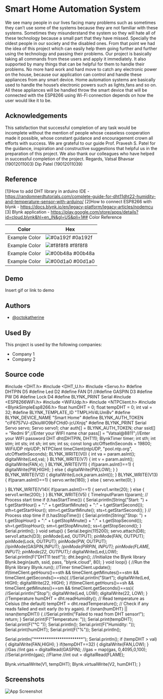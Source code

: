 
# Smart Home Automation System

We see many people in our lives facing many problems such as sometimes they can’t use some of 
the systems because they are not familiar with these systems. Sometimes they misunderstand the 
system so they will hate all of these technology because a small part that they have missed.
Specially the oldest people in our society and the disabled ones.
From that point we had the idea of this project which can easily help them going further and further 
using the technology and passing their problems.
Our project is basically taking all commands from these users and apply it immediately. It also 
supported by many things that can be helpful for them to handle their problems.
No more hard work and hard move to catch any electronic power on the house, because our 
application can control and handle these appliances from any smart device.
Home automation systems are basically used to handle the house’s electronic powers such as 
lights,fans and so on. All these appliances will be handled throw the smart device that will be 
connected with the ESP8266 using Wi-Fi connection depends on how the user would like it to be. 


## Acknowledgements

This satisfaction that successful completion of any task would be incomplete without the 
mention of people whose ceaseless cooperation made it possible, whose constant guidance 
and encouragement crown all efforts with success. We are grateful to our guide Prof. 
Pravesh S. Patel for the guidance, inspiration and constructive suggestions that helpful us 
in the preparation of this project. We also thank our colleagues who have helped in successful 
completion of the project.
Regards,
Vatsal Bhavsar
(19012011003)
Dip Patel
(19012011039)
## Reference

[1]How to add DHT library in arduino IDE - https://randomnerdtutorials.com/complete-guide-for-dht11dht22-humidity-and-temperature-sensor-with-arduino/
 [2]How to connect ESP8266 with blynk - https://docs.blynk.io/en/legacy-platform/legacy-articles/nodemcu
[3] Blynk application - https://play.google.com/store/apps/details?id=cloud.blynk&hl=en_IN&gl=US&pli=1## Color Reference

| Color             | Hex                                                                |
| ----------------- | ------------------------------------------------------------------ |
| Example Color | ![#0a192f](https://via.placeholder.com/10/0a192f?text=+) #0a192f |
| Example Color | ![#f8f8f8](https://via.placeholder.com/10/f8f8f8?text=+) #f8f8f8 |
| Example Color | ![#00b48a](https://via.placeholder.com/10/00b48a?text=+) #00b48a |
| Example Color | ![#00d1a0](https://via.placeholder.com/10/00b48a?text=+) #00d1a0 |


## Demo

Insert gif or link to demo


## Authors

- [@octokatherine](https://www.github.com/octokatherine)


## Used By

This project is used by the following companies:

- Company 1
- Company 2

## Source code

#include <DHT.h>
#include <DHT_U.h>
#include <Servo.h>
#define DHTPIN D5
#define Led D2
#define FAN D1
//#define GASPIN D3
#define PW D6
#define Lock D4
#define BLYNK_PRINT Serial
#include <ESP8266WiFi.h>
#include <WiFiUdp.h>
#include <NTPClient.h>
#include <BlynkSimpleEsp8266.h>
float humDHT = 0;
float tempDHT = 0;
int val = 32;
#define BLYNK_TEMPLATE_ID "TMPLHV4LUmBv"
#define BLYNK_DEVICE_NAME "Smart Home"
#define BLYNK_AUTH_TOKEN "ciF6757VJ-d2kiuWO9bFCHd0-jcUXnjq"
#define BLYNK_PRINT Serial
Servo servo;
Servo servo1;
char auth[] = BLYNK_AUTH_TOKEN;
char ssid[] = "Redmi 9";//Enter your WIFI name
char pass[] = "Vatsal@8811";//Enter your WIFI password
DHT dht(DHTPIN, DHT11);
BlynkTimer timer;
int sth;
int stm;
int sts;
int sh;
int sm;
int ss;
const long utcOffsetInSeconds = 19800;
WiFiUDP ntpUDP;
NTPClient timeClient(ntpUDP, "pool.ntp.org", utcOffsetInSeconds);
BLYNK_WRITE(V0)
{
 int va = param.asInt();
 digitalWrite(Led,va);
}
BLYNK_WRITE(V7)
{
 int v = param.asInt();
 digitalWrite(FAN,v);
}
BLYNK_WRITE(V11)
{
 if(param.asInt()==1)
 {
 digitalWrite(PW,HIGH);
 }
 else
 {
 digitalWrite(PW,LOW);
 }
}
BLYNK_WRITE(V12)
{
 digitalWrite(Lock,param.asInt());
}
BLYNK_WRITE(V13){
if(param.asInt()==1)
 {
 servo.write(180);
 }
 else
 {
 servo.write(0);
 } 
 
}
BLYNK_WRITE(V14){
 if(param.asInt()==1)
 {
 servo1.write(20);
 }
 else
 {
 servo1.write(200);
 }
}
BLYNK_WRITE(V5) {
 TimeInputParam t(param);
 // Process start time
 if (t.hasStartTime())
 {
 Serial.println(String("Start: ") +
 t.getStartHour() + ":" +
 t.getStartMinute() + ":" +
 t.getStartSecond());
 sth=t.getStartHour();
 stm=t.getStartMinute();
 sts=t.getStartSecond();
 }
 // Process stop time
 if (t.hasStopTime())
 {
 Serial.println(String("Stop: ") +
 t.getStopHour() + ":" +
 t.getStopMinute() + ":" +
 t.getStopSecond());
 sh=t.getStopHour();
 sm=t.getStopMinute();
 ss=t.getStopSecond();
 }
 Serial.println();
}
void setup() {
 Serial.begin(115200);
 servo.attach(D8);
 servo1.attach(D3);
 pinMode(Led, OUTPUT);
 pinMode(FAN, OUTPUT);
 pinMode(Lock, OUTPUT);
 pinMode(PW, OUTPUT);
 //pinMode(GASPIN,INPUT);
 /*pinMode(PIRPIN, INPUT);
 pinMode(FLAME, INPUT);
 pinMode(22, OUTPUT);*/
 digitalWrite(Led,LOW);
 Serial.println(F("DHT11 test!"));
 dht.begin();
 //Initialize the Blynk library
 Blynk.begin(auth, ssid, pass, "blynk.cloud", 80);
}
void loop() {
 //Run the Blynk library
 Blynk.run();
 //Timer
 timeClient.update();
 if(timeClient.getHours()==sth && timeClient.getMinutes()==stm && 
timeClient.getSeconds()==sts){
 //Serial.println("Start");
 digitalWrite(Led, HIGH);
 digitalWrite(22, HIGH);
 }
 if(timeClient.getHours()==sh && timeClient.getMinutes()==sm && 
timeClient.getSeconds()==ss){
 //Serial.println("Stop");
 digitalWrite(Led, LOW);
 digitalWrite(22, LOW);
 }
 //Temperature
 humDHT = dht.readHumidity();
 // Read temperature as Celsius (the default)
 tempDHT = dht.readTemperature();
 // Check if any reads failed and exit early (to try again).
 if (isnan(humDHT) || isnan(tempDHT))
 {
 //Serial.println("Failed to read from DHT sensor!");
 return;
 }
 Serial.print(F("Temperature: "));
 Serial.print(tempDHT);
 Serial.print(F("°C "));
 Serial.println();
 Serial.print(F("Humidity: "));
 Serial.print(humDHT);
 Serial.print(F("%"));
 Serial.println();
 
 Serial.println("***********************");
 Serial.println();
 if (tempDHT > val)
 {
 digitalWrite(FAN,HIGH);
 }
 if(tempDHT==32)
 {
 digitalWrite(FAN,LOW);
 }
 //Gas
 //int gas = digitalRead(GASPIN);
 //gas = map(gas, 0,4095,0,100);
 //Serial.println(gas);
 //Flame
 //int out = digitalRead(FLAME);
 
 Blynk.virtualWrite(V1, tempDHT);
 Blynk.virtualWrite(V2, humDHT);
}

## Screenshots

![App Screenshot](https://via.placeholder.com/468x300?text=App+Screenshot+Here)

